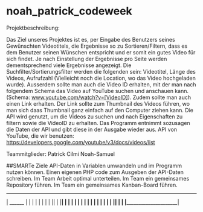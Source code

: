 
# noah_patrick_codeweek

Projektbeschreibung:

Das Ziel unseres Projektes ist es, per Eingabe des Benutzers seines Gewünschten Videotitels, die Ergebnisse so zu Sortieren/Filtern, dass es dem Benutzer seinen Wünschen entspricht und er somit ein gutes Video für sich findet. Je nach Einstellung der Ergebnisse pro Seite werden dementsprechend viele Ergebnisse angezeigt. Die Suchfilter/Sortierungsfilter werden die folgenden sein: Videotitel, Länge des Videos, Aufrufzahl (Vielleicht noch die Location, wo das Video hochgeladen wurde). Ausserdem sollte man auch die Video ID erhalten, mit der man nach folgendem Schema das Video auf YouTube suchen und anschauen kann. (Schema: www.youtube.com/watch?v=[VideoID]). Zudem sollte man auch einen Link erhalten. Der Link sollte zum Thumbnail des Videos führen, wo man sich daas Thumbnail ganz einfach auf den Computer ziehen kann. Die API wird genutzt, um die Videos zu suchen und nach Eigenschaften zu filtern sowie die VideoID zu erhalten. Das Programm entnimmt sozusagen die Daten der API und gibt diese in der Ausgabe wieder aus.
API von YouTube, die wir benutzen: https://developers.google.com/youtube/v3/docs/videos/list

Teammitglieder: 
Patrick Cilmi
Noah-Samuel

##SMARTe Ziele
API-Daten in Variablen umwandeln und im Programm nutzen können.
Einen eigenen PHP code zum Ausgeben der API-Daten schreiben.
Im Team Arbeit optimal unterteilen.
Im Team ein gemeinsames Repository führen.
Im Team ein gemeinsames Kanban-Board führen.

_____________________________
|                ______     |
|   |     |     |      |    |
|   ||    |     |______|    |
|   |  |  |     |           |
|   |   | |     |           |
|   |    ||     |           |
|___________________________|
